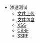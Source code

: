 <!-- 渗透测试/_sidebar.md -->

* 渗透测试
  * [文件上传](/渗透测试/文件上传/)
  * [文件包含](/渗透测试/文件包含/)
  * [XSS](/渗透测试/XSS/)
  * [CSRF](/渗透测试/CSRF/)
  * [SSRF](/渗透测试/SSRF/)
